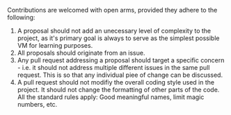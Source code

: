Contributions are welcomed with open arms, provided they adhere to the following:

1. A proposal should not add an unecessary level of complexity to the project, as it's primary goal is always to serve as the simplest possible VM for learning purposes.
2. All proposals should originate from an issue.
3. Any pull request addressing a proposal should target a specific concern - i.e. it should not address multiple different issues in the same pull request. This is so that any individual piee of change can be discussed.
4. A pull request should not modifiy the overall coding style used in the project. It should not change the formatting of other parts of the code. All the standard rules apply: Good meaningful names, limit magic numbers, etc.
